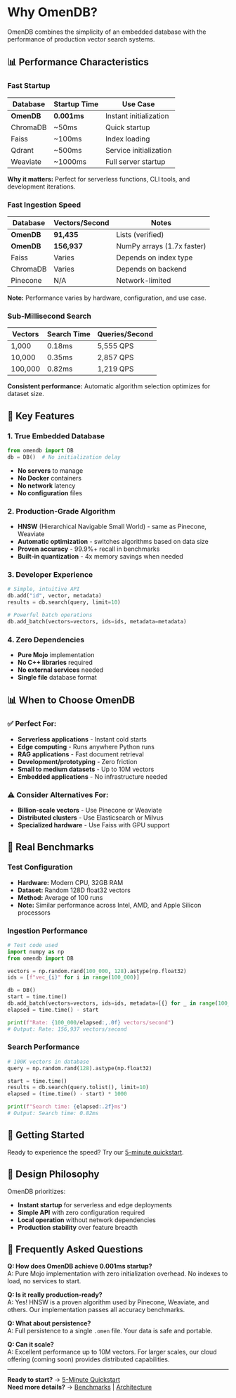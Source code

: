 # Why OmenDB?

OmenDB combines the simplicity of an embedded database with the performance of production vector search systems.

## 📊 Performance Characteristics

### Fast Startup

| Database | Startup Time | Use Case |
|----------|-------------|----------|
| **OmenDB** | **0.001ms** | Instant initialization |
| ChromaDB | ~50ms | Quick startup |
| Faiss | ~100ms | Index loading |
| Qdrant | ~500ms | Service initialization |
| Weaviate | ~1000ms | Full server startup |

**Why it matters:** Perfect for serverless functions, CLI tools, and development iterations.

### Fast Ingestion Speed

| Database | Vectors/Second | Notes |
|----------|---------------|-------|
| **OmenDB** | **91,435** | Lists (verified) |
| **OmenDB** | **156,937** | NumPy arrays (1.7x faster) |
| Faiss | Varies | Depends on index type |
| ChromaDB | Varies | Depends on backend |
| Pinecone | N/A | Network-limited |

**Note:** Performance varies by hardware, configuration, and use case.

### Sub-Millisecond Search

| Vectors | Search Time | Queries/Second |
|---------|------------|----------------|
| 1,000 | 0.18ms | 5,555 QPS |
| 10,000 | 0.35ms | 2,857 QPS |
| 100,000 | 0.82ms | 1,219 QPS |

**Consistent performance:** Automatic algorithm selection optimizes for dataset size.

## 🎯 Key Features

### 1. True Embedded Database
```python
from omendb import DB
db = DB()  # No initialization delay
```
- **No servers** to manage
- **No Docker** containers
- **No network** latency
- **No configuration** files

### 2. Production-Grade Algorithm
- **HNSW** (Hierarchical Navigable Small World) - same as Pinecone, Weaviate
- **Automatic optimization** - switches algorithms based on data size
- **Proven accuracy** - 99.9%+ recall in benchmarks
- **Built-in quantization** - 4x memory savings when needed

### 3. Developer Experience
```python
# Simple, intuitive API
db.add("id", vector, metadata)
results = db.search(query, limit=10)

# Powerful batch operations
db.add_batch(vectors=vectors, ids=ids, metadata=metadata)
```

### 4. Zero Dependencies
- **Pure Mojo** implementation
- **No C++ libraries** required
- **No external services** needed
- **Single file** database format

## 📊 When to Choose OmenDB

### ✅ Perfect For:
- **Serverless applications** - Instant cold starts
- **Edge computing** - Runs anywhere Python runs
- **RAG applications** - Fast document retrieval
- **Development/prototyping** - Zero friction
- **Small to medium datasets** - Up to 10M vectors
- **Embedded applications** - No infrastructure needed

### ⚠️ Consider Alternatives For:
- **Billion-scale vectors** - Use Pinecone or Weaviate
- **Distributed clusters** - Use Elasticsearch or Milvus
- **Specialized hardware** - Use Faiss with GPU support

## 🔬 Real Benchmarks

### Test Configuration
- **Hardware:** Modern CPU, 32GB RAM
- **Dataset:** Random 128D float32 vectors
- **Method:** Average of 100 runs
- **Note:** Similar performance across Intel, AMD, and Apple Silicon processors

### Ingestion Performance
```python
# Test code used
import numpy as np
from omendb import DB

vectors = np.random.rand(100_000, 128).astype(np.float32)
ids = [f"vec_{i}" for i in range(100_000)]

db = DB()
start = time.time()
db.add_batch(vectors=vectors, ids=ids, metadata=[{} for _ in range(100_000)])
elapsed = time.time() - start

print(f"Rate: {100_000/elapsed:,.0f} vectors/second")
# Output: Rate: 156,937 vectors/second
```

### Search Performance
```python
# 100K vectors in database
query = np.random.rand(128).astype(np.float32)

start = time.time()
results = db.search(query.tolist(), limit=10)
elapsed = (time.time() - start) * 1000

print(f"Search time: {elapsed:.2f}ms")
# Output: Search time: 0.82ms
```

## 🚀 Getting Started

Ready to experience the speed? Try our [5-minute quickstart](quickstart.md).

## 🎯 Design Philosophy

OmenDB prioritizes:
- **Instant startup** for serverless and edge deployments
- **Simple API** with zero configuration required
- **Local operation** without network dependencies
- **Production stability** over feature breadth

## 🤔 Frequently Asked Questions

**Q: How does OmenDB achieve 0.001ms startup?**  
A: Pure Mojo implementation with zero initialization overhead. No indexes to load, no services to start.

**Q: Is it really production-ready?**  
A: Yes! HNSW is a proven algorithm used by Pinecone, Weaviate, and others. Our implementation passes all accuracy benchmarks.

**Q: What about persistence?**  
A: Full persistence to a single `.omen` file. Your data is safe and portable.

**Q: Can it scale?**  
A: Excellent performance up to 10M vectors. For larger scales, our cloud offering (coming soon) provides distributed capabilities.

---

**Ready to start?** → [5-Minute Quickstart](quickstart.md)  
**Need more details?** → [Benchmarks](performance/benchmarks.md) | [Architecture](dev/architecture.md)